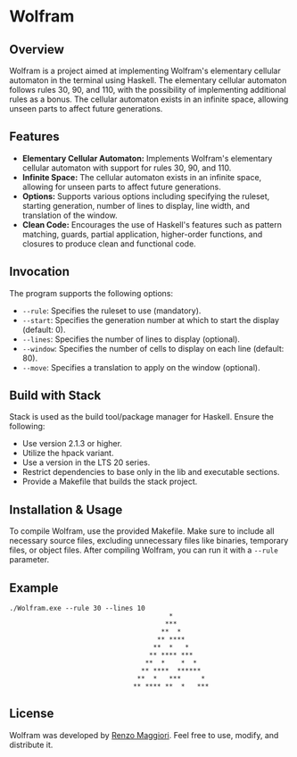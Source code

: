 # Wolfram

## Overview

Wolfram is a project aimed at implementing Wolfram's elementary cellular automaton in the terminal using Haskell. The elementary cellular automaton follows rules 30, 90, and 110, with the possibility of implementing additional rules as a bonus. The cellular automaton exists in an infinite space, allowing unseen parts to affect future generations.

## Features

- **Elementary Cellular Automaton:** Implements Wolfram's elementary cellular automaton with support for rules 30, 90, and 110.
- **Infinite Space:** The cellular automaton exists in an infinite space, allowing for unseen parts to affect future generations.
- **Options:** Supports various options including specifying the ruleset, starting generation, number of lines to display, line width, and translation of the window.
- **Clean Code:** Encourages the use of Haskell's features such as pattern matching, guards, partial application, higher-order functions, and closures to produce clean and functional code.

## Invocation

The program supports the following options:

- `--rule`: Specifies the ruleset to use (mandatory).
- `--start`: Specifies the generation number at which to start the display (default: 0).
- `--lines`: Specifies the number of lines to display (optional).
- `--window`: Specifies the number of cells to display on each line (default: 80).
- `--move`: Specifies a translation to apply on the window (optional).

## Build with Stack

Stack is used as the build tool/package manager for Haskell. Ensure the following:

- Use version 2.1.3 or higher.
- Utilize the hpack variant.
- Use a version in the LTS 20 series.
- Restrict dependencies to base only in the lib and executable sections.
- Provide a Makefile that builds the stack project.

## Installation & Usage

To compile Wolfram, use the provided Makefile. Make sure to include all necessary source files, excluding unnecessary files like binaries, temporary files, or object files. After compiling Wolfram, you can run it with a `--rule` parameter.

## Example
```
./Wolfram.exe --rule 30 --lines 10  
                                        *
                                       ***
                                      **  *
                                     ** ****
                                    **  *   *
                                   ** **** ***
                                  **  *    *  *
                                 ** ****  ******
                                **  *   ***     *
                               ** **** **  *   ***
```
## License

Wolfram was developed by [Renzo Maggiori](https://github.com/RenzoMaggiori). Feel free to use, modify, and distribute it.
